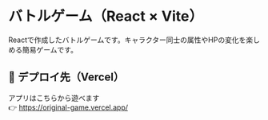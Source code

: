 # バトルゲーム（React × Vite）

Reactで作成したバトルゲームです。キャラクター同士の属性やHPの変化を楽しめる簡易ゲームです。

## 🔗 デプロイ先（Vercel）

アプリはこちらから遊べます  
👉 https://original-game.vercel.app/
